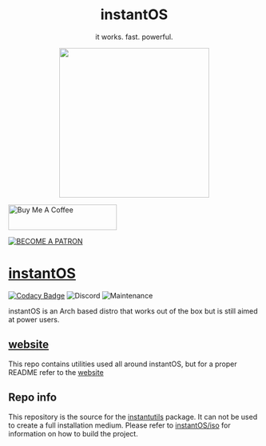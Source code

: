 <div align="center">
    <h1>instantOS</h1>
    <p>it works. fast. powerful.</p>
    <img width="300" height="300" src="https://raw.githubusercontent.com/instantOS/instantLOGO/main/png/logo.png">
</div>

<p align="left">
<a href="https://www.buymeacoffee.com/paperbenni" target="_blank"><img src="https://cdn.buymeacoffee.com/buttons/default-blue.png" alt="Buy Me A Coffee" style="height: 51px !important;width: 217px !important;" ></a>
</p>

[![BECOME A PATRON](https://c5.patreon.com/external/logo/become_a_patron_button.png)](https://www.patreon.com/bePatron?u=8814964)

# [instantOS](https://instantos.github.io)

[![Codacy Badge](https://api.codacy.com/project/badge/Grade/a5ff3ab070e34744a0fd3f47c1a46a63)](https://app.codacy.com/gh/instantOS/instantOS?utm_source=github.com&utm_medium=referral&utm_content=instantOS/instantOS&utm_campaign=Badge_Grade_Settings)
![Discord](https://img.shields.io/discord/683782260071071764)
![Maintenance](https://img.shields.io/maintenance/yes/2021)

instantOS is an Arch based distro that works out of the box but is still aimed at power users. 

## [website](https://instantos.github.io)

This repo contains utilities used all around instantOS, but for a proper README refer to the [website](https://instantos.github.io)

## Repo info

This repository is the source for the [instantutils](https://github.com/instantOS/extra/blob/main/instantutils/PKGBUILD) package. 
It can not be used to create a full installation medium. Please refer to [instantOS/iso](https://github.com/instantOS/iso) for information on how to build the project. 

